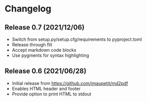 # Changelog

## Release 0.7 (2021/12/06)

- Switch from setup.py/setup.cfg/requirements to pyproject.toml
- Release through flit
- Accept markdown code blocks
- Use pygments for syntax highlighting

## Release 0.6 (2021/06/28)

- Initial release from https://github.com/jmaupetit/md2pdf
- Enables HTML header and footer
- Provide option to print HTML to stdout
